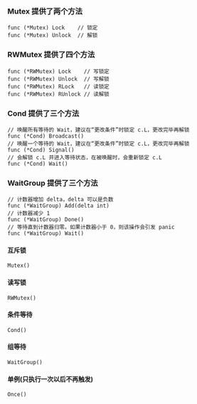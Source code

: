 
### Mutex 提供了两个方法
```
func (*Mutex) Lock    // 锁定
func (*Mutex) Unlock  // 解锁
```

### RWMutex 提供了四个方法
```
func (*RWMutex) Lock    // 写锁定
func (*RWMutex) Unlock  // 写解锁
func (*RWMutex) RLock   // 读锁定
func (*RWMutex) RUnlock // 读解锁
```

### Cond 提供了三个方法
```
// 唤醒所有等待的 Wait，建议在“更改条件”时锁定 c.L，更改完毕再解锁
func (*Cond) Broadcast()
// 唤醒一个等待的 Wait，建议在“更改条件”时锁定 c.L，更改完毕再解锁
func (*Cond) Signal()
// 会解锁 c.L 并进入等待状态，在被唤醒时，会重新锁定 c.L
func (*Cond) Wait()
```

### WaitGroup 提供了三个方法
```
// 计数器增加 delta，delta 可以是负数
func (*WaitGroup) Add(delta int)
// 计数器减少 1
func (*WaitGroup) Done()
// 等待直到计数器归零。如果计数器小于 0，则该操作会引发 panic
func (*WaitGroup) Wait()
```

#### 互斥锁
```
Mutex()
```

#### 读写锁
```
RWMutex()
```

#### 条件等待
```
Cond()
```

#### 组等待
```
WaitGroup()
```

#### 单例(只执行一次以后不再触发)
```
Once()
```
